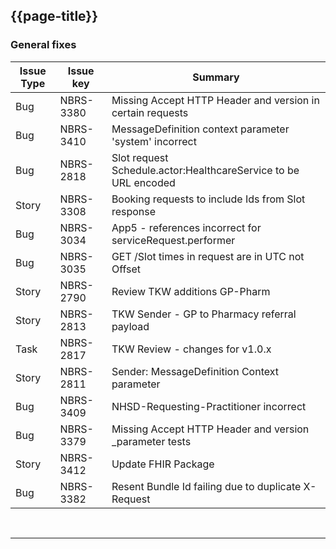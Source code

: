 <div class="bars-blg-expander">
<div class="bars-blg-expander-entry" id="v1.0.11">

## {{page-title}}

### General fixes

| Issue Type | Issue key | Summary                                                                      |
|------------|-----------|------------------------------------------------------------------------------|
|Bug	|NBRS-3380	|Missing Accept HTTP Header and version in certain requests|
|Bug	|NBRS-3410	|MessageDefinition context parameter 'system' incorrect|
|Bug	|NBRS-2818	|Slot request Schedule.actor:HealthcareService to be URL encoded|
|Story	|NBRS-3308	|Booking requests to include Ids from Slot response|
|Bug	|NBRS-3034	|App5 - references incorrect for serviceRequest.performer|
|Bug	|NBRS-3035	|GET /Slot times in request are in UTC not Offset|
|Story	|NBRS-2790	|Review TKW additions GP-Pharm|
|Story	|NBRS-2813	|TKW Sender - GP to Pharmacy referral payload |
|Task	|NBRS-2817	|TKW Review - changes for v1.0.x|
|Story	|NBRS-2811	|Sender: MessageDefinition Context parameter|
|Bug	|NBRS-3409	|NHSD-Requesting-Practitioner incorrect|
|Bug	|NBRS-3379	|Missing Accept HTTP Header and version _parameter tests|
|Story	|NBRS-3412	|Update FHIR Package |
|Bug	|NBRS-3382	|Resent Bundle Id failing due to duplicate X-Request|

</div>
</div>
<br>
<hr>








